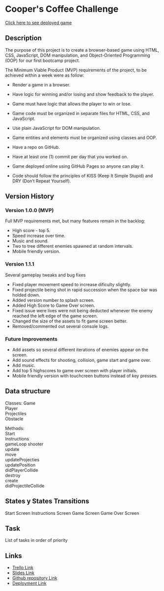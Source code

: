 # Cooper's Coffee Challenge

[Click here to see deployed game](https://toroloffredo.github.io/Cooper-coffee-challenge/)

## Description

The purpose of this project is to create a browser-based game using HTML, CSS, JavaScript, DOM manipulation, and Object-Oriented Programming (OOP) for our first bootcamp project.

The Minimum Viable Product (MVP) requirements of the project, to be achieved within a week were as follow:

- Render a game in a browser.

- Have logic for winning and/or losing and show feedback to the player.

- Game must have logic that allows the player to win or lose.

- Game code must be organized in separate files for HTML, CSS, and JavaScript.

- Use plain JavaScript for DOM manipulation.

- Game entities and elements must be organized using classes and OOP.

- Have a repo on GitHub.

- Have at least one (1) commit per day that you worked on.

- Game deployed online using GitHub Pages so anyone can play it.

- Code should follow the principles of KISS (Keep It Simple Stupid) and DRY (Don’t Repeat Yourself).

## Version History

### Version 1.0.0 (MVP)

Full MVP requirements met, but many features remain in the backlog:

- High score - top 5.
- Speed increase over time.
- Music and sound.
- Two to tree different enemies spawned at random intervals.
- Mobile friendly version.

### Version 1.1.1

Several gameplay tweaks and bug fixes

- Fixed player movement speed to increase dificulty slightly.
- Fixed projectile being shot in rapid succession when the space bar was holded down.
- Added version number to splash screen.
- Added High Score to Game Over screen.
- Fixed issue were lives were not being deducted whenever the enemy reached the left edge of the game screen.
- Changed the size of the assets to fit game screen better.
- Removed/commented out several console logs.

### Future Improvements  

- Add assets so several different iterations of enemies appear on the screen.
- Add sound effects for shooting, collision, game start and game over.
- Add music.
- Add top 5 highscores to game over screen with player initials.
- Mobile friendly version with touchcreen buttons instead of key presses.

## Data structure

Classes:
Game  
Player  
Projectiles  
Obstacle

Methods:  
Start  
Instructions  
gameLoop
shooter  
update  
move  
updateProjecties  
updatePosition  
didPlayerCollide  
destroy  
create  
didProjectileCollide

## States y States Transitions

Start Screen
Instructions Screen
Game Screen
Game Over Screen

## Task

List of tasks in order of priority

## Links

- [Trello Link](https://trello.com/invite/b/Er37E60R/ATTI19e5c6130d8da426d8cc89b2a46a43e435169A66/ccc-board)
- [Slides Link](https://docs.google.com/presentation/d/1fD7KHiSTRlcmvFnGGGiVWKYrFFJM3DlRQ2RYGgaknLA/edit?usp=sharing)
- [Github repository Link](https://github.com/toroloffredo/Cooper-coffee-challenge)
- [Deployment Link](https://toroloffredo.github.io/Cooper-coffee-challenge/)
